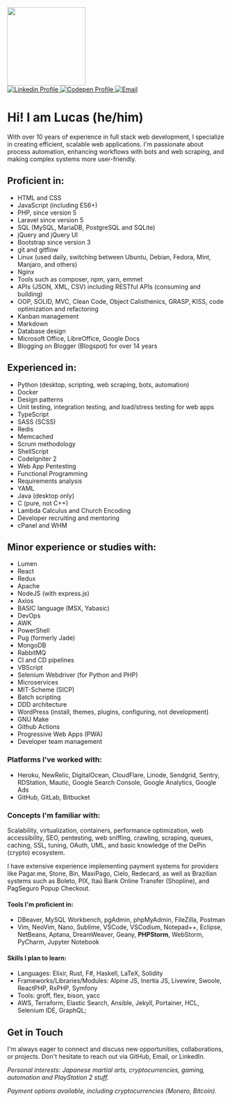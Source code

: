 <div align="left">
<!-- this vercel app looks buggied, so commented:  -->
<!-- <img height="180em" src="https://github-readme-stats.vercel.app/api?username=terremoth&show_icons=true&theme=radical&include_all_commits=true&count_private=true"/> -->
    <img height="180em" src="https://github-readme-stats.vercel.app/api/top-langs/?username=terremoth&count_private=true&layout=compact&langs_count=6&theme=radical"/>
</div>

<div align="left"> 
    <a href="https://www.linkedin.com/in/dutr4/" target="_blank">
        <img alt="Linkedin Profile" title="Linkedin Profile" src="https://img.shields.io/badge/-LinkedIn-%230077B5?style=for-the-badge&logo=linkedin&logoColor=white" target="_blank">
    </a> 
    <a href="https://codepen.io/terremoth" target="_blank">
        <img alt="Codepen Profile" title="Codepen Profile" src="https://img.shields.io/badge/Codepen-000000?style=for-the-badge&logo=codepen&logoColor=white" target="_blank">
    </a> 
    <a href="mailto:dutra.astro@gmail.com">
        <img alt="Email" title="Email" src="https://img.shields.io/badge/-Gmail-%23333?style=for-the-badge&logo=gmail&logoColor=white" target="_blank">
    </a>
</div>

# Hi! I am Lucas (he/him)
With over 10 years of experience in full stack web development, I specialize in creating efficient, scalable web applications. I'm passionate about process automation, enhancing workflows with bots and web scraping, and making complex systems more user-friendly.  

## Proficient in:
- HTML and CSS
- JavaScript (including ES6+)
- PHP, since version 5
- Laravel since version 5
- SQL (MySQL, MariaDB, PostgreSQL and SQLite)
- jQuery and jQuery UI
- Bootstrap since version 3
- git and gitflow
- Linux (used daily, switching between Ubuntu, Debian, Fedora, Mint, Manjaro, and others)
- Nginx
- Tools such as composer, npm, yarn, emmet
- APIs (JSON, XML, CSV) including RESTful APIs (consuming and building)
- OOP, SOLID, MVC, Clean Code, Object Calisthenics, GRASP, KISS, code optimization and refactoring
- Kanban management
- Markdown
- Database design
- Microsoft Office, LibreOffice, Google Docs
- Blogging on Blogger (Blogspot) for over 14 years

## Experienced in:
- Python (desktop, scripting, web scraping, bots, automation)
- Docker
- Design patterns
- Unit testing, integration testing, and load/stress testing for web apps
- TypeScript
- SASS (SCSS)
- Redis
- Memcached
- Scrum methodology
- ShellScript
- CodeIgniter 2
- Web App Pentesting
- Functional Programming
- Requirements analysis
- YAML
- Java (desktop only)
- C (pure, not C++)
- Lambda Calculus and Church Encoding
- Developer recruiting and mentoring
- cPanel and WHM

## Minor experience or studies with:
- Lumen
- React
- Redux
- Apache
- NodeJS (with express.js)
- Axios
- BASIC language (MSX, Yabasic) 
- DevOps
- AWK
- PowerShell
- Pug (formerly Jade)
- MongoDB
- RabbitMQ
- CI and CD pipelines
- VBScript
- Selenium Webdriver (for Python and PHP)
- Microservices
- MIT-Scheme (SICP)
- Batch scripting
- DDD architecture
- WordPress (install, themes, plugins, configuring, not development)
- GNU Make
- Github Actions
- Progressive Web Apps (PWA)
- Developer team management

### Platforms I've worked with:
- Heroku, NewRelic, DigitalOcean, CloudFlare, Linode, Sendgrid, Sentry, RDStation, Mautic, Google Search Console, Google Analytics, Google Ads
- GitHub, GitLab, Bitbucket

### Concepts I'm familiar with:
Scalability, virtualization, containers, performance optimization, web accessibility, SEO, pentesting, web sniffing, crawling, scraping, queues, caching, SSL, tuning, OAuth, UML, and basic knowledge of the DePin (crypto) ecosystem.

I have extensive experience implementing payment systems for providers like Pagar.me, Stone, Bin, MaxiPago, Cielo, Redecard, as well as Brazilian systems such as Boleto, PIX, Itaú Bank Online Transfer (Shopline), and PagSeguro Popup Checkout.

#### Tools I'm proficient in:
- DBeaver, MySQL Workbench, pgAdmin, phpMyAdmin, FileZilla, Postman
- Vim, NeoVim, Nano, Sublime, VSCode, VSCodium, Notepad++, Eclipse, NetBeans, Aptana, DreamWeaver, Geany, **PHPStorm**, WebStorm, PyCharm, Jupyter Notebook

#### Skills I plan to learn:
- Languages: Elixir, Rust, F#, Haskell, LaTeX, Solidity
- Frameworks/Libraries/Modules: Alpine JS, Inertia JS, Livewire, Swoole, ReactPHP, RxPHP, Symfony
- Tools: groff, flex, bison, yacc 
- AWS, Terraform, Elastic Search, Ansible, Jekyll, Portainer, HCL, Selenium IDE, GraphQL;

## Get in Touch
I'm always eager to connect and discuss new opportunities, collaborations, or projects. Don't hesitate to reach out via GitHub, Email, or LinkedIn.

_Personal interests: Japanese martial arts, cryptocurrencies, gaming, automation and PlayStation 2 stuff._  

_Payment options available, including cryptocurrencies (Monero, Bitcoin)._ 
